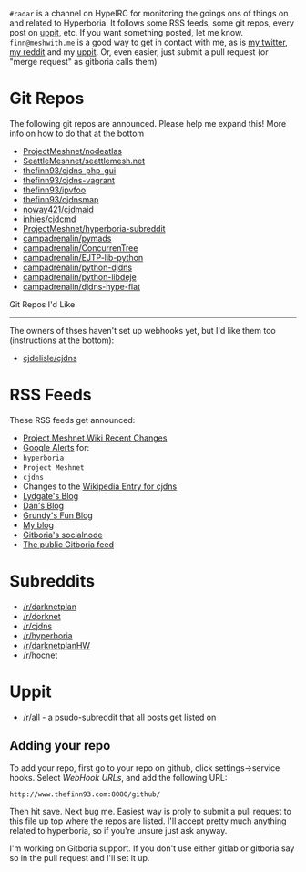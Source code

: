 `#radar` is a channel on HypeIRC for monitoring the goings ons of things on and related to Hyperboria. It follows some RSS feeds, some git repos, every post on [uppit](http://uppit.us), etc. If you want something posted, let me know. `finn@meshwith.me` is a good way to get in contact with me, as is [my twitter](https://twitter.com/thefinn93), [my reddit](http://www.reddit.com/u/thefinn93) and my [uppit](http://uppit.us/u/thefinn93). Or, even easier, just submit a pull request (or "merge request" as gitboria calls them)

Git Repos
=======

The following git repos are announced. Please help me expand this! More info on how to do that at the bottom

* [ProjectMeshnet/nodeatlas](https://github.com/ProjectMeshnet/nodeatlas)
* [SeattleMeshnet/seattlemesh.net](https://github.com/seattlemeshnet/seattlemesh.net)
* [thefinn93/cjdns-php-gui](https://github.com/thefinn93/cjdns-php-gui)
* [thefinn93/cjdns-vagrant](https://github.com/thefinn93/cjdns-vagrant)
* [thefinn93/ipvfoo](https://github.com/thefinn93/ipvfoo)
* [thefinn93/cjdnsmap](https://github.com/thefinn93/cjdnsmap)
* [noway421/cjdmaid](https://github.com/noway421/cjdmaid)
* [inhies/cjdcmd](https://github.com/inhies/cjdcmd)
* [ProjectMeshnet/hyperboria-subreddit](https://github.com/ProjectMeshnet/hyperboria-subreddit)
* [campadrenalin/pymads](https://github.com/campadrenalin/pymads)
* [campadrenalin/ConcurrenTree](https://github.com/campadrenalin/ConcurrenTree)
* [campadrenalin/EJTP-lib-python](https://github.com/campadrenalin/EJTP-lib-python)
* [campadrenalin/python-djdns](https://github.com/campadrenalin/python-djdns)
* [campadrenalin/python-libdeje](https://github.com/campadrenalin/python-libdeje)
* [campadrenalin/djdns-hype-flat](https://github.com/campadrenalin/djdns-hype-flat)

Git Repos I'd Like

-----
The owners of thses haven't set up webhooks yet, but I'd like them too (instructions at the bottom):

* [cjdelisle/cjdns](https://github.com/cjdelisle/cjdns)

RSS Feeds
======

These RSS feeds get announced:

* [Project Meshnet Wiki Recent Changes](https://wiki.projectmeshnet.org/Special:RecentChanges)
* [Google Alerts](https://www.google.com/alerts) for:
 * `hyperboria`
 * `Project Meshnet`
 * `cjdns`
* Changes to the [Wikipedia Entry for cjdns](https://en.wikipedia.org/wiki/Cjdns)
* [Lydgate's Blog](http://lydgate.hypebox.net)
* [Dan's Blog](https://meshwith.me/blog)
* [Grundy's Fun Blog](http://grundy.hypebox.net)
* [My blog](http://hyperboria.thefinn93.com)
* [Gitboria's socialnode](http://socialno.de/gitboria)
* [The public Gitboria feed](http://gitboria.com/dashboard)

Subreddits
======
* [/r/darknetplan](http://www.reddit.com/r/darknetplan)
* [/r/dorknet](http://www.reddit.com/r/dorknet)
* [/r/cjdns](http://www.reddit.com/r/cjdns)
* [/r/hyperboria](http://www.reddit.com/r/hyperboria)
* [/r/darknetplanHW](http://www.reddit.com/r/darknetplanHW)
* [/r/hocnet](http://www.reddit.com/r/hocnet)

Uppit
=====
* [/r/all](http://uppit.us/r/all) - a psudo-subreddit that all posts get listed on


Adding your repo
----------------
To add your repo, first go to your repo on github, click settings->service hooks.
Select *WebHook URLs*, and add the following URL:

`http://www.thefinn93.com:8080/github/`

Then hit save. Next bug me. Easiest way is proly to submit a pull request to this
file up top where the repos are listed. I'll accept pretty much anything related
to hyperboria, so if you're unsure just ask anyway.

I'm working on Gitboria support. If you don't use either gitlab or gitboria say so in
the pull request and I'll set it up.
